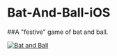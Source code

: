 # Bat-And-Ball-iOS

##A "festive" game of bat and ball.

[![Bat and Ball](https://j.gifs.com/Z605N8.gif)](https://youtu.be/BXoOuaFcMVo)

